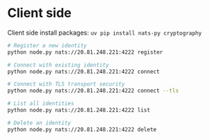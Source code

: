 # Client side 

Client side install packages: `uv pip install nats-py cryptography`


```bash
# Register a new identity
python node.py nats://20.81.248.221:4222 register

# Connect with existing identity
python node.py nats://20.81.248.221:4222 connect

# Connect with TLS transport security
python node.py nats://20.81.248.221:4222 connect --tls

# List all identities
python node.py nats://20.81.248.221:4222 list

# Delete an identity
python node.py nats://20.81.248.221:4222 delete
```
